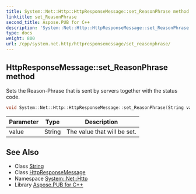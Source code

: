 ```yaml
---
title: System::Net::Http::HttpResponseMessage::set_ReasonPhrase method
linktitle: set_ReasonPhrase
second_title: Aspose.PUB for C++
description: 'System::Net::Http::HttpResponseMessage::set_ReasonPhrase method. Sets the Reason-Phrase that is sent by servers together with the status code in C++.'
type: docs
weight: 800
url: /cpp/system.net.http/httpresponsemessage/set_reasonphrase/
---
```

## HttpResponseMessage::set_ReasonPhrase method


Sets the Reason-Phrase that is sent by servers together with the status code.

```cpp
void System::Net::Http::HttpResponseMessage::set_ReasonPhrase(String value)
```


| Parameter | Type | Description |
| --- | --- | --- |
| value | String | The value that will be set. |

## See Also

* Class [String](../../../system/string/)
* Class [HttpResponseMessage](../)
* Namespace [System::Net::Http](../../)
* Library [Aspose.PUB for C++](../../../)

